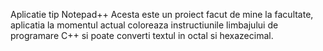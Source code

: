 Aplicatie tip Notepad++
Acesta este un proiect facut de mine la facultate, aplicatia la momentul actual coloreaza instructiunile limbajului de programare C++ si poate converti textul in octal si hexazecimal.
